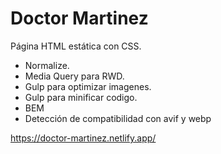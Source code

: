# Doctor Martinez

Página HTML estática con CSS.

* Normalize.
* Media Query para RWD.
* Gulp para optimizar imagenes.
* Gulp para minificar codigo.
* BEM
* Detección de compatibilidad con avif y webp

https://doctor-martinez.netlify.app/
